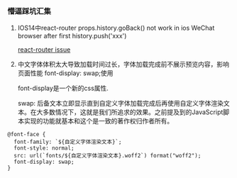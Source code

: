 <!--
 * @Date: 2020-10-23 11:20:32
 * @LastEditors: hu.wenjun
 * @LastEditTime: 2020-10-29 16:33:13
-->
### 懵逼踩坑汇集

1. IOS14中react-router props.history.goBack() not work in ios WeChat browser after first history.push('xxx')
   
   [react-router issue](https://github.com/ReactTraining/react-router/issues/7620)

2. 中文字体体积太大导致加载时间过长，字体加载完成前不展示预览内容，影响页面性能
  font-display: swap;使用
   
   font-display是一个新的css属性.
  
   swap: 后备文本立即显示直到自定义字体加载完成后再使用自定义字体渲染文本。在大多数情况下，这就是我们所追求的效果。之前提及到的JavaScript脚本实现的功能就基本和这个是一致的著作权归作者所有。

  ```
  @font-face { 
    font-family: `${自定义字体渲染文本}`; 
    font-style: normal; 
    src: url(`fonts/${自定义字体渲染文本}.woff2`) format("woff2"); 
    font-display: swap; 
  }
  ```

   